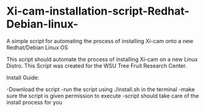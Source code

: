 # Xi-cam-installation-script-Redhat-Debian-linux-
A simple script for automating the process of installing Xi-cam onto a new Redhat/Debian Linux OS

This script should automate the process of installing Xi-cam on a new Linux Distro. This Script was created for the WSU Tree Fruit Research Center.

Install Guide:

-Download the script
-run the script using ./install.sh in the terminal
-make sure the script is given permission to execute
-script should take care of the install process for you
